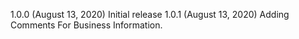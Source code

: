 1.0.0 (August 13, 2020)
Initial release
1.0.1 (August 13, 2020)
Adding Comments For Business Information.
